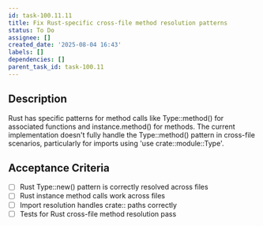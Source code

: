 ```yaml
---
id: task-100.11.11
title: Fix Rust-specific cross-file method resolution patterns
status: To Do
assignee: []
created_date: '2025-08-04 16:43'
labels: []
dependencies: []
parent_task_id: task-100.11
---
```


## Description

Rust has specific patterns for method calls like Type::method() for associated functions and instance.method() for methods. The current implementation doesn't fully handle the Type::method() pattern in cross-file scenarios, particularly for imports using 'use crate::module::Type'.

## Acceptance Criteria

- [ ] Rust Type::new() pattern is correctly resolved across files
- [ ] Rust instance method calls work across files
- [ ] Import resolution handles crate:: paths correctly
- [ ] Tests for Rust cross-file method resolution pass
